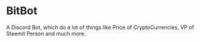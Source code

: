 # BitBot

A Discord Bot, which do a lot of things like Price of CryptoCurrencies, VP of Steemit Person and much more.

